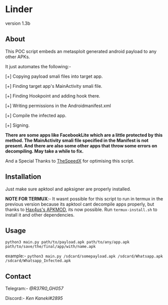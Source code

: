 # Linder

version 1.3b

## About

This POC script embeds an metasploit generated android payload to any other APKs.

It just automates the following:-

  [+] Copying payload smali files into target app.
  
  [+] Finding target app's MainActivity smali file.
  
  [+] Finding Hookpoint and adding hook there.
  
  [+] Writing permissions in the Androidmanifest.xml
  
  [+] Compile the infected app.
  
  [+] Signing.

**There are some apps like FacebookLite which are a little protected by this method. The MainActivity smali file specified in the Manifest is not present. And there are also some other apps that throw some errors on decompiling. May take a while to fix.**

And a Special Thanks to [TheSpeedX](https://github.com/TheSpeedX) for optimising this script.

## Installation

Just make sure apktool and apksigner are properly installed.

**NOTE FOR TERMUX**:- It wasnt possible for this script to run in termux in the previous version because its apktool cant decompile apps properly, but thanks to [Hax4us's APKMOD](https://github.com/Hax4us/Apkmod), its now possible. Run `termux-install.sh` to install it and other dependencies.

## Usage

`python3 main.py path/to/payload.apk path/to/any/app.apk path/to/save/the/final/app/with/name.apk`

example:- `python3 main.py /sdcard/somepayload.apk /sdcard/Whatsapp.apk /sdcard/Whatsapp_Infected.apk`

## Contact

Telegram:- *@R37R0_GH057*

Discord:- *Ken Kaneki#2895*
